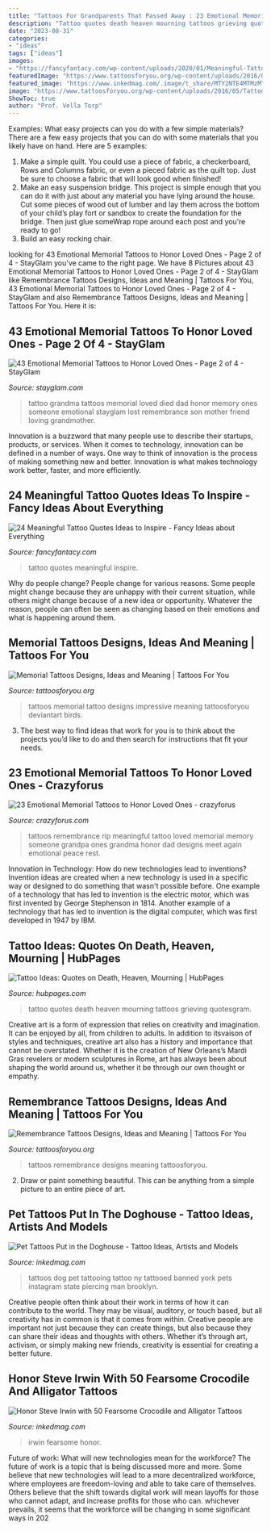 ```yaml
---
title: "Tattoos For Grandparents That Passed Away : 23 Emotional Memorial Tattoos To Honor Loved Ones"
description: "Tattoo quotes death heaven mourning tattoos grieving quotesgram"
date: "2023-08-31"
categories:
- "ideas"
tags: ["ideas"]
images:
- "https://fancyfantacy.com/wp-content/uploads/2020/01/Meaningful-Tattoo-Quotes-Ideas-to-Inspire-1.jpg"
featuredImage: "https://www.tattoosforyou.org/wp-content/uploads/2016/05/Tattoos-of-Remembrance.jpg"
featured_image: "https://www.inkedmag.com/.image/t_share/MTY2NTE4MTMzMTY1NjYzNDU1/crocs-and-gator-tattoos-fb.jpg"
image: "https://www.tattoosforyou.org/wp-content/uploads/2016/05/Tattoos-of-Remembrance.jpg"
ShowToc: true
author: "Prof. Vella Torp"
---
```



Examples: What easy projects can you do with a few simple materials?
There are a few easy projects that you can do with some materials that you likely have on hand. Here are 5 examples:
1. Make a simple quilt. You could use a piece of fabric, a checkerboard, Rows and Columns fabric, or even a pieced fabric as the quilt top. Just be sure to choose a fabric that will look good when finished! 
2. Make an easy suspension bridge. This project is simple enough that you can do it with just about any material you have lying around the house. Cut some pieces of wood out of lumber and lay them across the bottom of your child’s play fort or sandbox to create the foundation for the bridge. Then just glue someWrap rope around each post and you’re ready to go! 
3. Build an easy rocking chair.

	

		
looking for 43 Emotional Memorial Tattoos to Honor Loved Ones - Page 2 of 4 - StayGlam you've came to the right page. We have 8 Pictures about 43 Emotional Memorial Tattoos to Honor Loved Ones - Page 2 of 4 - StayGlam like Remembrance Tattoos Designs, Ideas and Meaning | Tattoos For You, 43 Emotional Memorial Tattoos to Honor Loved Ones - Page 2 of 4 - StayGlam and also Remembrance Tattoos Designs, Ideas and Meaning | Tattoos For You. Here it is:
		
    
## 43 Emotional Memorial Tattoos To Honor Loved Ones - Page 2 Of 4 - StayGlam

<img loading=lazy src="https://stayglam.com/wp-content/uploads/2017/05/Untitled-design-25.jpg" onerror="this.onerror=null;this.src='https://tse3.mm.bing.net/th?id=OIP.HWauBHyl9LtcN0S6IbAnXwHaEf&amp;pid=15.1';" alt="43 Emotional Memorial Tattoos to Honor Loved Ones - Page 2 of 4 - StayGlam">

_Source: stayglam.com_

>tattoo grandma tattoos memorial loved died dad honor memory ones someone emotional stayglam lost remembrance son mother friend loving grandmother. 

	

Innovation is a buzzword that many people use to describe their startups, products, or services. When it comes to technology, innovation can be defined in a number of ways. One way to think of innovation is the process of making something new and better. Innovation is what makes technology work better, faster, and more efficiently.

    
## 24 Meaningful Tattoo Quotes Ideas To Inspire - Fancy Ideas About Everything

<img loading=lazy src="https://fancyfantacy.com/wp-content/uploads/2020/01/Meaningful-Tattoo-Quotes-Ideas-to-Inspire-1.jpg" onerror="this.onerror=null;this.src='https://tse2.mm.bing.net/th?id=OIP.hBPPseJ2mSZHXFrDl1N9TwHaHa&amp;pid=15.1';" alt="24 Meaningful Tattoo Quotes Ideas to Inspire - Fancy Ideas about Everything">

_Source: fancyfantacy.com_

>tattoo quotes meaningful inspire. 

	

Why do people change?
People change for various reasons. Some people might change because they are unhappy with their current situation, while others might change because of a new idea or opportunity. Whatever the reason, people can often be seen as changing based on their emotions and what is happening around them.

    
## Memorial Tattoos Designs, Ideas And Meaning | Tattoos For You

<img loading=lazy src="http://www.tattoosforyou.org/wp-content/uploads/2013/09/Baby-Memorial-Tattoos.jpg" onerror="this.onerror=null;this.src='https://tse1.mm.bing.net/th?id=OIP.NzfmPBJVb5z36EdYfx3eUgHaJo&amp;pid=15.1';" alt="Memorial Tattoos Designs, Ideas and Meaning | Tattoos For You">

_Source: tattoosforyou.org_

>tattoos memorial tattoo designs impressive meaning tattoosforyou deviantart birds. 

	

3. The best way to find ideas that work for you is to think about the projects you’d like to do and then search for instructions that fit your needs.

    
## 23 Emotional Memorial Tattoos To Honor Loved Ones - Crazyforus

<img loading=lazy src="https://stayglam.com/wp-content/uploads/2017/05/ciaraoharaxo-resize.jpg" onerror="this.onerror=null;this.src='https://tse2.mm.bing.net/th?id=OIP.0L0HJo48LlG_suwBa0KO4AHaJQ&amp;pid=15.1';" alt="23 Emotional Memorial Tattoos to Honor Loved Ones - crazyforus">

_Source: crazyforus.com_

>tattoos remembrance rip meaningful tattoo loved memorial memory someone grandpa ones grandma honor dad designs meet again emotional peace rest. 

	

Innovation in Technology: How do new technologies lead to inventions?
Invention ideas are created when a new technology is used in a specific way or designed to do something that wasn't possible before. One example of a technology that has led to invention is the electric motor, which was first invented by George Stephenson in 1814. Another example of a technology that has led to invention is the digital computer, which was first developed in 1947 by IBM.

    
## Tattoo Ideas: Quotes On Death, Heaven, Mourning | HubPages

<img loading=lazy src="https://usercontent1.hubstatic.com/5158636_f496.jpg" onerror="this.onerror=null;this.src='https://tse2.mm.bing.net/th?id=OIP.9CUFrRJHZhzbhlL1PciQHwHaGY&amp;pid=15.1';" alt="Tattoo Ideas: Quotes on Death, Heaven, Mourning | HubPages">

_Source: hubpages.com_

>tattoo quotes death heaven mourning tattoos grieving quotesgram. 

	

Creative art is a form of expression that relies on creativity and imagination. It can be enjoyed by all, from children to adults. In addition to itsvaison of styles and techniques, creative art also has a history and importance that cannot be overstated. Whether it is the creation of New Orleans’s Mardi Gras revelers or modern sculptures in Rome, art has always been about shaping the world around us, whether it be through our own thought or empathy.

    
## Remembrance Tattoos Designs, Ideas And Meaning | Tattoos For You

<img loading=lazy src="https://www.tattoosforyou.org/wp-content/uploads/2016/05/Tattoos-of-Remembrance.jpg" onerror="this.onerror=null;this.src='https://tse3.mm.bing.net/th?id=OIP.sfR_g3lYk49aQIqVd4JMMAHaJ4&amp;pid=15.1';" alt="Remembrance Tattoos Designs, Ideas and Meaning | Tattoos For You">

_Source: tattoosforyou.org_

>tattoos remembrance designs meaning tattoosforyou. 

	

2. Draw or paint something beautiful. This can be anything from a simple picture to an entire piece of art.

    
## Pet Tattoos Put In The Doghouse - Tattoo Ideas, Artists And Models

<img loading=lazy src="https://www.inkedmag.com/.image/t_share/MTU5MDMyMTk5MjUzNjY1NDI5/dog2.jpg" onerror="this.onerror=null;this.src='https://tse3.mm.bing.net/th?id=OIP.tNWAJiqnhUbDQbfIpAB0FAHaHa&amp;pid=15.1';" alt="Pet Tattoos Put in the Doghouse - Tattoo Ideas, Artists and Models">

_Source: inkedmag.com_

>tattoos dog pet tattooing tattoo ny tattooed banned york pets instagram state piercing man brooklyn. 

	

Creative people often think about their work in terms of how it can contribute to the world. They may be visual, auditory, or touch based, but all creativity has in common is that it comes from within. Creative people are important not just because they can create things, but also because they can share their ideas and thoughts with others. Whether it’s through art, activism, or simply making new friends, creativity is essential for creating a better future.

    
## Honor Steve Irwin With 50 Fearsome Crocodile And Alligator Tattoos

<img loading=lazy src="https://www.inkedmag.com/.image/t_share/MTY2NTE4MTMzMTY1NjYzNDU1/crocs-and-gator-tattoos-fb.jpg" onerror="this.onerror=null;this.src='https://tse1.mm.bing.net/th?id=OIP.NRjzt5YvEdy98LijhhRqHgHaD4&amp;pid=15.1';" alt="Honor Steve Irwin with 50 Fearsome Crocodile and Alligator Tattoos">

_Source: inkedmag.com_

>irwin fearsome honor. 

	

Future of work: What will new technologies mean for the workforce?
The future of work is a topic that is being discussed more and more. Some believe that new technologies will lead to a more decentralized workforce, where employees are freedom-loving and able to take care of themselves. Others believe that the shift towards digital work will mean layoffs for those who cannot adapt, and increase profits for those who can. whichever prevails, it seems that the workforce will be changing in some significant ways in 202
